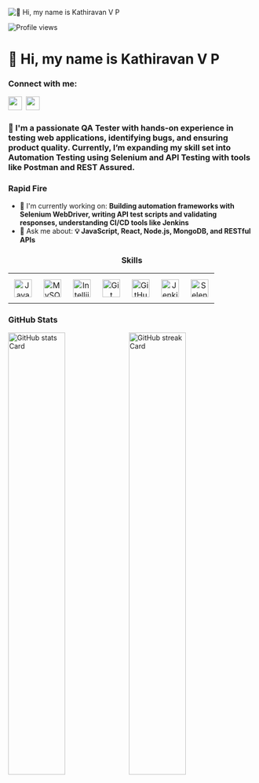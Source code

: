 ![👋 Hi, my name is Kathiravan V P](https://mir-s3-cdn-cf.behance.net/project_modules/max_1200/79731568097599.5b50bca477735.jpg)

![Profile views](https://komarev.com/ghpvc/?username=KathiravanVP&label=Profile%20views&color=0e75b6&style=flat)

<div id="toc">
  <ul align="left" style="list-style: none">
    <summary>
      <h1>
        👋 Hi, my name is Kathiravan V P
      </h1>
    </summary>
  </ul>
</div>

**<h3 align="left">Connect with me:</h3>** 
<p align="left"><a href="https://github.com/https://github.com/KathiravanVP" target="_blank"><img src="https://img.shields.io/badge/GitHub-100000?style=flat-square&logo=github&logoColor=white" height="28" style="margin-right: 4px"></a> <a href="https://www.linkedin.com/in/www.linkedin.com/in/kathiravanvp" target="_blank"><img src="https://img.shields.io/badge/LinkedIn-0077B5?style=flat-square&logo=linkedin&logoColor=white" height="28" style="margin-right: 4px"></a></p>

 **<h3 align="left">🚀 I'm a passionate QA Tester with hands-on experience in testing web applications, identifying bugs, and ensuring product quality. Currently, I’m expanding my skill set into Automation Testing using Selenium and API Testing with tools like Postman and REST Assured.</h3>**

**<h3 align="left">Rapid Fire</h3>**

- 💼 I'm currently working on: **Building automation frameworks with Selenium WebDriver, writing API test scripts and validating responses, understanding CI/CD tools like Jenkins**
- 💬 Ask me about: **💡 JavaScript, React, Node.js, MongoDB, and RESTful APIs**

 **<h3 align="center">Skills</h3>**

<table style="width: 100%; border: 0px solid white;"><tr><td style="text-align: center; border: 0px; padding: 12px;"><img src="https://cdn.jsdelivr.net/gh/devicons/devicon@latest/icons/java/java-original-wordmark.svg" height="36" alt="Java"/></td><td style="text-align: center; border: 0px; padding: 12px;"><img src="https://cdn.jsdelivr.net/gh/devicons/devicon@latest/icons/mysql/mysql-original-wordmark.svg" height="36" alt="MySQL"/></td><td style="text-align: center; border: 0px; padding: 12px;"><img src="https://cdn.jsdelivr.net/gh/devicons/devicon@latest/icons/intellij/intellij-original.svg" height="36" alt="Intellij"/></td><td style="text-align: center; border: 0px; padding: 12px;"><img src="https://cdn.jsdelivr.net/gh/devicons/devicon@latest/icons/git/git-original-wordmark.svg" height="36" alt="Git"/></td><td style="text-align: center; border: 0px; padding: 12px;"><img src="https://cdn.jsdelivr.net/gh/devicons/devicon/icons/github/github-original.svg" height="36" alt="GitHub"/></td><td style="text-align: center; border: 0px; padding: 12px;"><img src="https://cdn.jsdelivr.net/gh/devicons/devicon/icons/jenkins/jenkins-original.svg" height="36" alt="Jenkins"/></td><td style="text-align: center; border: 0px; padding: 12px;"><img src="https://cdn.jsdelivr.net/gh/devicons/devicon/icons/selenium/selenium-original.svg" height="36" alt="Selenium"/></td></table>

 **<h3 align="left">GitHub Stats</h3>**

<p align="left">
  <img width="48%" src="https://github-readme-stats.vercel.app/api?username=KathiravanVP&theme=react&hide_title=false&hide_rank=false&show_icons=false&include_all_commits=false&count_private=true&line_height=23" alt="GitHub stats Card" />
  <img width="48%" src="https://streak-stats.demolab.com/?user=KathiravanVP&theme=react&hide_border=false&date_format=M+j%5B%2C+Y%5D&mode=daily&hide_total_contributions=false&hide_current_streak=false&hide_longest_streak=false&card_height=200" alt="GitHub streak Card" />
</p>


